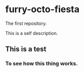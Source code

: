 # furry-octo-fiesta
The first repository.

This is a self description.

## This is a test

### To see how this thing works.
